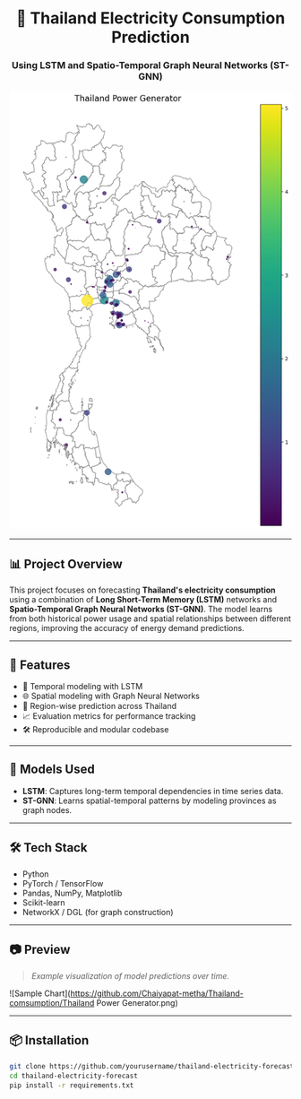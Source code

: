 <h1 align="center">🔌 Thailand Electricity Consumption Prediction</h1>
<h3 align="center">Using LSTM and Spatio-Temporal Graph Neural Networks (ST-GNN)</h3>

<p align="center">
  <img src="https://raw.githubusercontent.com/Chaiyapat-metha/Thailand-comsumption/main/Thailand%20Power%20Generator.png" alt="Thailand Electricity Network" width="600"/>
</p>

---

## 📊 Project Overview

This project focuses on forecasting **Thailand's electricity consumption** using a combination of **Long Short-Term Memory (LSTM)** networks and **Spatio-Temporal Graph Neural Networks (ST-GNN)**. The model learns from both historical power usage and spatial relationships between different regions, improving the accuracy of energy demand predictions.

---

## 🚀 Features

- 🔁 Temporal modeling with LSTM
- 🌐 Spatial modeling with Graph Neural Networks
- 📍 Region-wise prediction across Thailand
- 📈 Evaluation metrics for performance tracking
- 🛠️ Reproducible and modular codebase

---

## 🧠 Models Used

- **LSTM**: Captures long-term temporal dependencies in time series data.
- **ST-GNN**: Learns spatial-temporal patterns by modeling provinces as graph nodes.

---

## 🛠️ Tech Stack

- Python
- PyTorch / TensorFlow
- Pandas, NumPy, Matplotlib
- Scikit-learn
- NetworkX / DGL (for graph construction)

---

## 📷 Preview

> _Example visualization of model predictions over time._

![Sample Chart](https://github.com/Chaiyapat-metha/Thailand-comsumption/Thailand Power Generator.png)

---

## 📦 Installation

```bash
git clone https://github.com/yourusername/thailand-electricity-forecast.git
cd thailand-electricity-forecast
pip install -r requirements.txt

